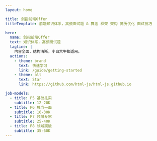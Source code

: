 ```yaml
---
layout: home

title: 剑指前端Offer
titleTemplate: 前端知识体系，高频面试题 & 算法 框架 架构 简历优化 面试技巧

hero:
  name: 剑指前端Offer
  text: 知识体系，高频面试题
  tagline: |
    内容全面，结构清晰，小白大牛都适用。
  actions:
    - theme: brand
      text: 快速学习
      link: /guide/getting-started
    - theme: alt
      text: Star
      link: https://github.com/html-js/html-js.github.io

job-models:
  - title: P5 基础扎实
    subtitle: 12-20K
  - title: P6 独当一面
    subtitle: 16-30K
  - title: P7 领域专家
    subtitle: 25-40K
  - title: P8 领域突破
    subtitle: 35-60K
---
```

